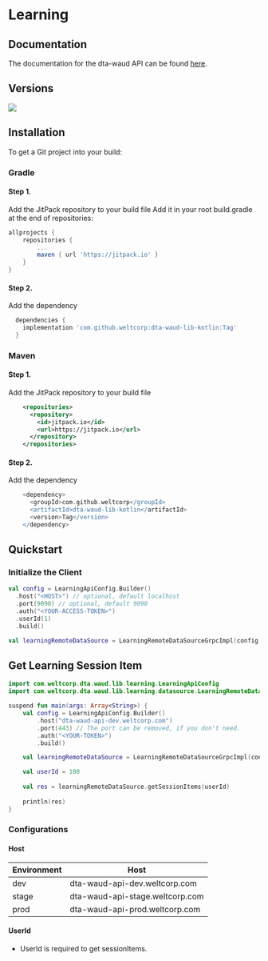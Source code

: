 # Learning

## Documentation
The documentation for the dta-waud API can be found [here]().

## Versions
[![](https://jitpack.io/v/weltcorp/dta-waud-lib-kotlin.svg)](https://jitpack.io/#weltcorp/dta-waud-lib-kotlin)

## Installation
To get a Git project into your build:
### Gradle
#### Step 1. 
Add the JitPack repository to your build file
Add it in your root build.gradle at the end of repositories:
```gradle
allprojects {
    repositories {
        ...
        maven { url 'https://jitpack.io' }
    }
}
```
#### Step 2. 
Add the dependency

```gradle
  dependencies {
    implementation 'com.github.weltcorp:dta-waud-lib-kotlin:Tag'
  }
```
### Maven
#### Step 1.
Add the JitPack repository to your build file
```xml
	<repositories>
      <repository>
        <id>jitpack.io</id>
        <url>https://jitpack.io</url>
      </repository>
	</repositories>
```
#### Step 2.
Add the dependency

```gradle
	<dependency>
      <groupId>com.github.weltcorp</groupId>
      <artifactId>dta-waud-lib-kotlin</artifactId>
      <version>Tag</version>
	</dependency>
```

## Quickstart

### Initialize the Client
```kotlin
val config = LearningApiConfig.Builder()
  .host("<HOST>") // optional, default localhost
  .port(9090) // optional, default 9090
  .auth("<YOUR-ACCESS-TOKEN>")
  .userId(1)
  .build()

val learningRemoteDataSource = LearningRemoteDataSourceGrpcImpl(config)
```

## Get Learning Session Item
```kotlin
import com.weltcorp.dta.waud.lib.learning.LearningApiConfig
import com.weltcorp.dta.waud.lib.learning.datasource.LearningRemoteDataSourceGrpcImpl

suspend fun main(args: Array<String>) {
    val config = LearningApiConfig.Builder()
        .host("dta-waud-api-dev.weltcorp.com")
        .port(443) // The port can be removed, if you don't need.
        .auth("<YOUR-TOKEN>")
        .build()

    val learningRemoteDataSource = LearningRemoteDataSourceGrpcImpl(config)

    val userId = 100
    
    val res = learningRemoteDataSource.getSessionItems(userId)
    
    println(res)
}
```

### Configurations
#### Host
| Environment | Host                            |
| --- |---------------------------------|
| dev | dta-waud-api-dev.weltcorp.com   |
| stage | dta-waud-api-stage.weltcorp.com |
| prod | dta-waud-api-prod.weltcorp.com     |

#### UserId
* UserId is required to get sessionItems.

